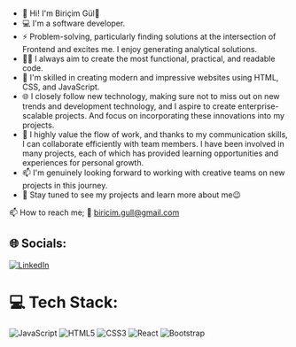 ### 
- 👋 Hi! I'm Biriçim Gül👋
- 💻 I'm a software developer.
- ⚡ Problem-solving, particularly finding solutions at the intersection of Frontend and excites me. I enjoy generating analytical solutions.
- 👨‍💻 I always aim to create the most functional, practical, and readable code.
- 👀 I'm skilled in creating modern and impressive websites using HTML, CSS, and JavaScript. 
- 🌐 I closely follow new technology, making sure not to miss out on new trends and development technology, and I aspire to create enterprise-scalable projects. And  focus on incorporating these innovations into my projects.
- 💞️ I highly value the flow of work, and thanks to my communication skills, I can collaborate efficiently with team members. I have been involved in many projects, each of which has provided learning opportunities and experiences for personal growth.
- 📫 I'm genuinely looking forward to working with creative teams on new projects in this journey.
- 💫 Stay tuned to see my projects and learn more about me😉

📫 How to reach me; 📧 biricim.gull@gmail.com

## 🌐 Socials:
[![LinkedIn](https://img.shields.io/badge/LinkedIn-%230077B5.svg?logo=linkedin&logoColor=white)](https://linkedin.com/in/biricimgul) 

# 💻 Tech Stack:
![JavaScript](https://img.shields.io/badge/javascript-%23323330.svg?style=for-the-badge&logo=javascript&logoColor=%23F7DF1E) ![HTML5](https://img.shields.io/badge/html5-%23E34F26.svg?style=for-the-badge&logo=html5&logoColor=white) ![CSS3](https://img.shields.io/badge/css3-%231572B6.svg?style=for-the-badge&logo=css3&logoColor=white) ![React](https://img.shields.io/badge/react-%2320232a.svg?style=for-the-badge&logo=react&logoColor=%2361DAFB) ![Bootstrap](https://img.shields.io/badge/bootstrap-%23563D7C.svg?style=for-the-badge&logo=bootstrap&logoColor=white)
<!-- Proudly created with GPRM ( https://gprm.itsvg.in ) -->

<!--
**biricimgul/biricimgul** is a ✨ _special_ ✨ repository because its `README.md` (this file) appears on your GitHub profile.

Here are some ideas to get you started:

- 🔭 I’m currently working on ...
- 🌱 I’m currently learning ...
- 👯 I’m looking to collaborate on ...
- 🤔 I’m looking for help with ...
- 💬 Ask me about ...
- 📫 How to reach me: ...
- 😄 Pronouns: ...
- ⚡ Fun fact: ...
-->
